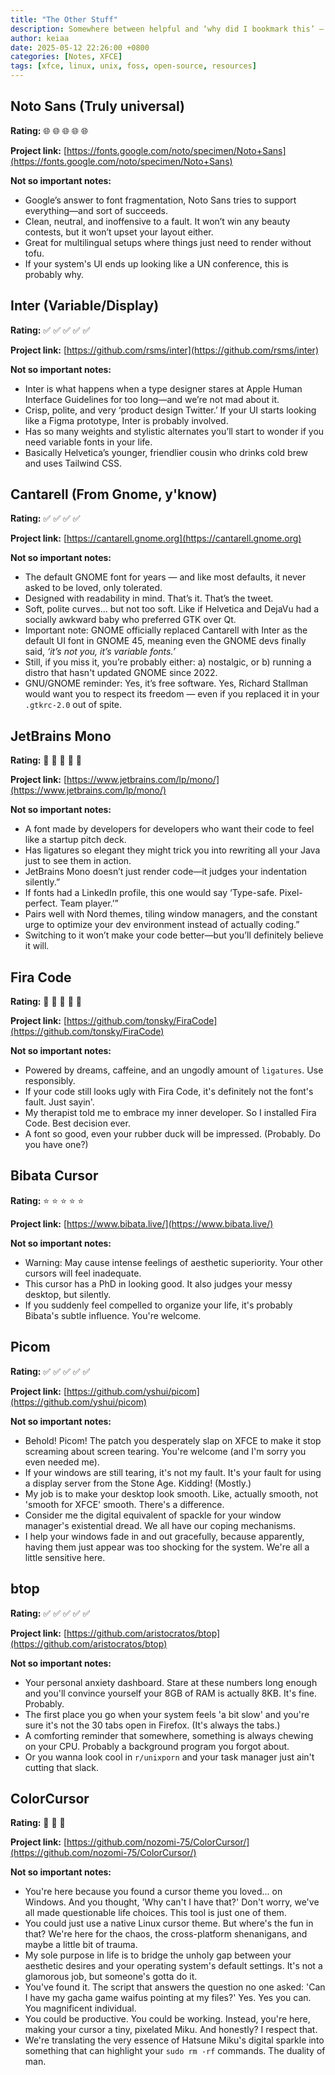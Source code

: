 ```yaml
---
title: "The Other Stuff"
description: Somewhere between helpful and ‘why did I bookmark this’ — a list of desktop resources.
author: keiaa
date: 2025-05-12 22:26:00 +0800
categories: [Notes, XFCE]
tags: [xfce, linux, unix, foss, open-source, resources]
---
```


## Noto Sans (Truly universal)

**Rating:** 🌐 🌐 🌐 🌐 🌐

**Project link:** [https://fonts.google.com/noto/specimen/Noto+Sans](https://fonts.google.com/noto/specimen/Noto+Sans)

**Not so important notes:**

- Google’s answer to font fragmentation, Noto Sans tries to support everything—and sort of succeeds.
- Clean, neutral, and inoffensive to a fault. It won’t win any beauty contests, but it won’t upset your layout either.
- Great for multilingual setups where things just need to render without tofu.
- If your system's UI ends up looking like a UN conference, this is probably why.

## Inter (Variable/Display)

**Rating:** ✅ ✅ ✅ ✅ ✅ 

**Project link:** [https://github.com/rsms/inter](https://github.com/rsms/inter)

**Not so important notes:**

- Inter is what happens when a type designer stares at Apple Human Interface Guidelines for too long—and we’re not mad about it.
- Crisp, polite, and very ‘product design Twitter.’ If your UI starts looking like a Figma prototype, Inter is probably involved.
- Has so many weights and stylistic alternates you’ll start to wonder if you need variable fonts in your life.
- Basically Helvetica’s younger, friendlier cousin who drinks cold brew and uses Tailwind CSS.

## Cantarell (From Gnome, y'know)

**Rating:** ✅ ✅ ✅ ✅

**Project link:** [https://cantarell.gnome.org](https://cantarell.gnome.org)

**Not so important notes:**

- The default GNOME font for years — and like most defaults, it never asked to be loved, only tolerated.
- Designed with readability in mind. That’s it. That’s the tweet.
- Soft, polite curves... but not too soft. Like if Helvetica and DejaVu had a socially awkward baby who preferred GTK over Qt.
- Important note: GNOME officially replaced Cantarell with Inter as the default UI font in GNOME 45, meaning even the GNOME devs finally said, *‘it’s not you, it’s variable fonts.’*
- Still, if you miss it, you’re probably either: a) nostalgic, or b) running a distro that hasn't updated GNOME since 2022.
- GNU/GNOME reminder: Yes, it’s free software. Yes, Richard Stallman would want you to respect its freedom — even if you replaced it in your `.gtkrc-2.0` out of spite.

## JetBrains Mono

**Rating:** 🚀 🚀 🚀 🚀 🚀

**Project link:** [https://www.jetbrains.com/lp/mono/](https://www.jetbrains.com/lp/mono/)

**Not so important notes:**

- A font made by developers for developers who want their code to feel like a startup pitch deck.
- Has ligatures so elegant they might trick you into rewriting all your Java just to see them in action.
- JetBrains Mono doesn’t just render code—it judges your indentation silently.”
- If fonts had a LinkedIn profile, this one would say ‘Type-safe. Pixel-perfect. Team player.’”
- Pairs well with Nord themes, tiling window managers, and the constant urge to optimize your dev environment instead of actually coding.”
- Switching to it won’t make your code better—but you’ll definitely believe it will.

## Fira Code

**Rating:** 🚀 🚀 🚀 🚀 🚀

**Project link:** [https://github.com/tonsky/FiraCode](https://github.com/tonsky/FiraCode)

**Not so important notes:**

- Powered by dreams, caffeine, and an ungodly amount of `ligatures`. Use responsibly.
- If your code still looks ugly with Fira Code, it's definitely not the font's fault. Just sayin'.
- My therapist told me to embrace my inner developer. So I installed Fira Code. Best decision ever.
- A font so good, even your rubber duck will be impressed. (Probably. Do you have one?)

## Bibata Cursor

**Rating:** ⭐ ⭐ ⭐ ⭐ ⭐

**Project link:** [https://www.bibata.live/](https://www.bibata.live/)

**Not so important notes:**

- Warning: May cause intense feelings of aesthetic superiority. Your other cursors will feel inadequate.
- This cursor has a PhD in looking good. It also judges your messy desktop, but silently.
- If you suddenly feel compelled to organize your life, it's probably Bibata's subtle influence. You're welcome.

## Picom

**Rating:** ✅ ✅ ✅ ✅ ✅ 

**Project link:** [https://github.com/yshui/picom](https://github.com/yshui/picom)

**Not so important notes:**

- Behold! Picom! The patch you desperately slap on XFCE to make it stop screaming about screen tearing. You're welcome (and I'm sorry you even needed me).
- If your windows are still tearing, it's not my fault. It's your fault for using a display server from the Stone Age. Kidding! (Mostly.)
- My job is to make your desktop look smooth. Like, actually smooth, not 'smooth for XFCE' smooth. There's a difference.
- Consider me the digital equivalent of spackle for your window manager's existential dread. We all have our coping mechanisms.
- I help your windows fade in and out gracefully, because apparently, having them just appear was too shocking for the system. We're all a little sensitive here.

## btop

**Rating:** ✅ ✅ ✅ ✅ ✅

**Project link:** [https://github.com/aristocratos/btop](https://github.com/aristocratos/btop)

**Not so important notes:**

- Your personal anxiety dashboard. Stare at these numbers long enough and you'll convince yourself your 8GB of RAM is actually 8KB. It's fine. Probably.
- The first place you go when your system feels 'a bit slow' and you're sure it's not the 30 tabs open in Firefox. (It's always the tabs.)
- A comforting reminder that somewhere, something is always chewing on your CPU. Probably a background program you forgot about.
- Or you wanna look cool in `r/unixporn` and your task manager just ain't cutting that slack.

## ColorCursor

**Rating:** 🤪 🤪 🤪

**Project link:** [https://github.com/nozomi-75/ColorCursor/](https://github.com/nozomi-75/ColorCursor/)

**Not so important notes:**

- You're here because you found a cursor theme you loved... on Windows. And you thought, 'Why can't I have that?' Don't worry, we've all made questionable life choices. This tool is just one of them.
- You could just use a native Linux cursor theme. But where's the fun in that? We're here for the chaos, the cross-platform shenanigans, and maybe a little bit of trauma.
- My sole purpose in life is to bridge the unholy gap between your aesthetic desires and your operating system's default settings. It's not a glamorous job, but someone's gotta do it.
- You've found it. The script that answers the question no one asked: 'Can I have my gacha game waifus pointing at my files?' Yes. Yes you can. You magnificent individual.
- You could be productive. You could be working. Instead, you're here, making your cursor a tiny, pixelated Miku. And honestly? I respect that.
- We're translating the very essence of Hatsune Miku's digital sparkle into something that can highlight your `sudo rm -rf` commands. The duality of man.